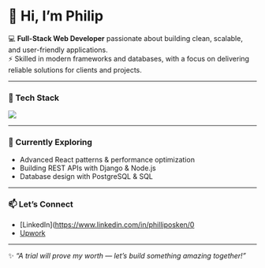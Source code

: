 # 👋 Hi, I’m Philip  

💻 **Full-Stack Web Developer** passionate about building clean, scalable, and user-friendly applications.  
⚡ Skilled in modern frameworks and databases, with a focus on delivering reliable solutions for clients and projects.  

---

### 🚀 Tech Stack  
<p>
  <img src="https://skillicons.dev/icons?i=react,nodejs,typescript,python,django,postgresql,html,css,git" />
</p>

---

### 🌱 Currently Exploring  
- Advanced React patterns & performance optimization  
- Building REST APIs with Django & Node.js  
- Database design with PostgreSQL & SQL  

---

### 📫 Let’s Connect  
- [LinkedIn](https://www.linkedin.com/in/philliposken/0
- [Upwork](https://www.upwork.com/freelancers/~01d4385726d9ccbac7?mp_source=share)  

---

✨ *“A trial will prove my worth — let’s build something amazing together!”*  
